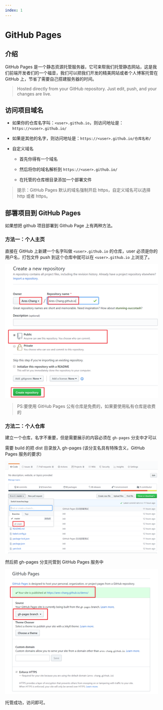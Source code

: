 ```yaml
---
index: 1
---
```


# GitHub Pages

## 介绍

GitHub Pages 是一个静态资源托管服务器，它可来帮我们托管静态网站，这是我们前端开发者们的一个福音，我们可以把我们开发的精美网站或者个人博客托管在 GitHub 上，节省了需要自己搭建服务器的时间。

> Hosted directly from your GitHub repository. Just edit, push, and your changes are live.

## 访问项目域名

- 如果你的仓库名字叫：`<user>.github.io`，则访问地址是：`https://<user>.github.io/`

- 如果是其他的名字，则访问地址是：`https://<user>.github.io/仓库名称/`

- 自定义域名

  - 首先你得有一个域名

  - 然后将你的域名解析到 `https://<user>.github.io/`

  - 在托管的仓库根目录添加一个部署文件

> 提示：GitHub Pages 默认的域名强制开启 https，自定义域名可以选择 http 或者 https。

## 部署项目到 GitHub Pages

如果想把 github 项目部署到 Github Page 上有两种方法。

### 方法一：个人主页

直接在 GitHub 上新建一个名字叫做 `<user>.github.io` 的仓库，user 必须是你的用户名，打包文件 push 到这个仓库中就可以在 `<user>.github.io` 上浏览了。

![](./images/GitHub-Pages/image-20200208215902915.png)

> PS:要使用 GitHub Pages 公有仓库是免费的，如果要使用私有仓库是收费的

### 方法二：个人仓库

建立一个仓库，名字不重要，但是需要展示的内容必须在 `gh-pages` 分支中才可以

需要 build 的把 dist 目录放入 gh-pages (该分支名具有特殊含义，GitHub Pages 服务的要求)

![](./images/GitHub-Pages/image-20200209101249974.png)

然后把 gh-pages 分支托管到 GitHub Pages 服务中

![](./images/GitHub-Pages/image-20200209101533065.png)

托管成功，访问即可。
